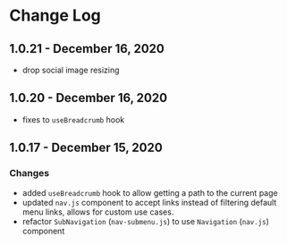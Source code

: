 # Change Log

## 1.0.21 - December 16, 2020

- drop social image resizing

## 1.0.20 - December 16, 2020

- fixes to `useBreadcrumb` hook

## 1.0.17 - December 15, 2020

### Changes

- added `useBreadcrumb` hook to allow getting a path to the current page
- updated `nav.js` component to accept links instead of filtering default menu links, allows for custom use cases.
- refactor `SubNavigation` (`nav-submenu.js`) to use `Navigation` (`nav.js`) component
